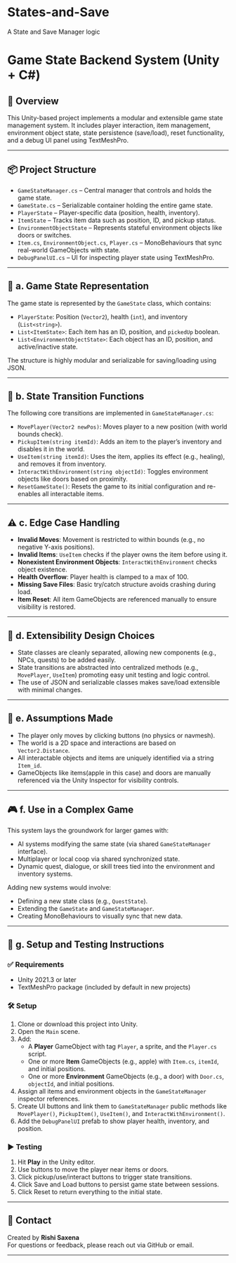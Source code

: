 # States-and-Save
A State and Save Manager logic 
# Game State Backend System (Unity + C#)

## 🧩 Overview

This Unity-based project implements a modular and extensible game state management system. It includes player interaction, item management, environment object state, state persistence (save/load), reset functionality, and a debug UI panel using TextMeshPro.

---

## 📦 Project Structure

- `GameStateManager.cs` – Central manager that controls and holds the game state.
- `GameState.cs` – Serializable container holding the entire game state.
- `PlayerState` – Player-specific data (position, health, inventory).
- `ItemState` – Tracks item data such as position, ID, and pickup status.
- `EnvironmentObjectState` – Represents stateful environment objects like doors or switches.
- `Item.cs`, `EnvironmentObject.cs`, `Player.cs` – MonoBehaviours that sync real-world GameObjects with state.
- `DebugPanelUI.cs` – UI for inspecting player state using TextMeshPro.

---

## 🧠 a. Game State Representation

The game state is represented by the `GameState` class, which contains:

- `PlayerState`: Position (`Vector2`), health (`int`), and inventory (`List<string>`).
- `List<ItemState>`: Each item has an ID, position, and `pickedUp` boolean.
- `List<EnvironmentObjectState>`: Each object has an ID, position, and active/inactive state.

The structure is highly modular and serializable for saving/loading using JSON.

---

## 🔁 b. State Transition Functions

The following core transitions are implemented in `GameStateManager.cs`:

- `MovePlayer(Vector2 newPos)`: Moves player to a new position (with world bounds check).
- `PickupItem(string itemId)`: Adds an item to the player’s inventory and disables it in the world.
- `UseItem(string itemId)`: Uses the item, applies its effect (e.g., healing), and removes it from inventory.
- `InteractWithEnvironment(string objectId)`: Toggles environment objects like doors based on proximity.
- `ResetGameState()`: Resets the game to its initial configuration and re-enables all interactable items.

---

## ⚠️ c. Edge Case Handling

- **Invalid Moves**: Movement is restricted to within bounds (e.g., no negative Y-axis positions).
- **Invalid Items**: `UseItem` checks if the player owns the item before using it.
- **Nonexistent Environment Objects**: `InteractWithEnvironment` checks object existence.
- **Health Overflow**: Player health is clamped to a max of 100.
- **Missing Save Files**: Basic try/catch structure avoids crashing during load.
- **Item Reset**: All item GameObjects are referenced manually to ensure visibility is restored.

---

## 🧱 d. Extensibility Design Choices

- State classes are cleanly separated, allowing new components (e.g., NPCs, quests) to be added easily.
- State transitions are abstracted into centralized methods (e.g., `MovePlayer`, `UseItem`) promoting easy unit testing and logic control.
- The use of JSON and serializable classes makes save/load extensible with minimal changes.

---

## 📌 e. Assumptions Made

- The player only moves by clicking buttons (no physics or navmesh).
- The world is a 2D space and interactions are based on `Vector2.Distance`.
- All interactable objects and items are uniquely identified via a string `Item_id`.
- GameObjects like items(apple in this case) and doors are manually referenced via the Unity Inspector for visibility controls.

---

## 🎮 f. Use in a Complex Game

This system lays the groundwork for larger games with:

- AI systems modifying the same state (via shared `GameStateManager` interface).
- Multiplayer or local coop via shared synchronized state.
- Dynamic quest, dialogue, or skill trees tied into the environment and inventory systems.

Adding new systems would involve:
- Defining a new state class (e.g., `QuestState`).
- Extending the `GameState` and `GameStateManager`.
- Creating MonoBehaviours to visually sync that new data.

---

## 🧪 g. Setup and Testing Instructions

### ✅ Requirements
- Unity 2021.3 or later
- TextMeshPro package (included by default in new projects)

### 🛠 Setup

1. Clone or download this project into Unity.
2. Open the `Main` scene.
3. Add:
   - A **Player** GameObject with tag `Player`, a sprite, and the `Player.cs` script.
   - One or more **Item** GameObjects (e.g., apple) with `Item.cs`, `itemId`, and initial positions.
   - One or more **Environment** GameObjects (e.g., a door) with `Door.cs`, `objectId`, and initial positions.
4. Assign all items and environment objects in the `GameStateManager` inspector references.
5. Create UI buttons and link them to `GameStateManager` public methods like `MovePlayer()`, `PickupItem()`, `UseItem()`, and `InteractWithEnvironment()`.
6. Add the `DebugPanelUI` prefab to show player health, inventory, and position.

### ▶️ Testing

1. Hit **Play** in the Unity editor.
2. Use buttons to move the player near items or doors.
3. Click pickup/use/interact buttons to trigger state transitions.
4. Click Save and Load buttons to persist game state between sessions.
5. Click Reset to return everything to the initial state.

---

## 💬 Contact

Created by **Rishi Saxena**  
For questions or feedback, please reach out via GitHub or email.

---

